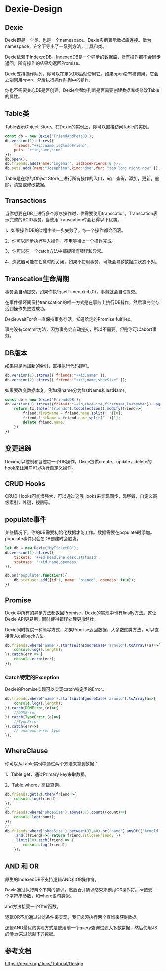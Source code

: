 # Dexie-Design

## Dexie

Dexie即是一个类，也是一个namespace。Dexie实例表示数据库连接。做为namespace，它名下导出了一系列方法，工具和类。

Dexie依赖于IndexedDB，IndexedDB是一个异步的数据库，所有操作都不会同步返回，所有操作的结果均返回Promise。

Dexie支持操作队列，你可以在定义DB后就使用它。如果open没有被调用，它会立刻调用open，然后执行操作队列中的操作。

你也不需要关心DB是否创建，Dexie会替你判断是否需要创建数据库或修改Table的属性。

## Table类

Table表示Object-Store。在Dexie的实例上，你可以直接访问Table的实例。

```js
const db = new Dexie('FriendAndPetsDB');
db.version(1).stores({
    friends:"++id,name,isCloseFriend",
    pets: "++id,name,kind"
});
db.open();
db.friends.add({name:"Ingemar", isCloseFriends:0 });
db.pets.add({name:"Josephina",kind:"dog",fur: "too long right now" });
```

Table是在你的Object Store上进行所有操作的入口，eg：查询，添加，更新，删除，清空或修改数据。

## Transactions

当你想要在DB上进行多个顺序操作时，你需要使用transcation。Transcation表示完整的ACID事务，当使用Transcation时会获得以下优势。

1、如果操作DB的过程中某一步失败了，每一个操作都会回滚。

2、你可以同步执行写入操作，不用等待上一个操作完成。

3、你可以在一个catch方法中捕捉所有错误和异常。

4、浏览器可能在任意时刻关闭，如果不使用事务，可能会导致数据库状态不对。

## Transcation生命周期

事务会自动提交。如果你执行setTimeout(cb,0)，事务就会自动提交。

在事件循环间保持transcation的唯一方式是在事务上执行DB操作，然后事务会存活到操作失败或成功。

Dexie.waitFor会一直保持事务存活，知道给定的Promise fulfilled。

事务没有commit方法，因为事务会自动提交，所以不需要。但是你可以abort事务。

## DB版本

如果只是添加新的索引，直接执行代码即可。

```js
db.version(1).stores({ friends:"++id,name" });
db.version(2).stores({ friends:"++id,name,shoeSize" });
```

如果要改变数据本身，例如将name分为firstName和lastName。

```js
const db = new Dexie('FriendsDB');
db.version(3).stores({friends:"++id,shoeSize,firstName,lastName"}).upgrage(tx => {
    return tx.table("friends").toCollection().modify(friend=>{
        friend.firstName = friend.name.split(' ')[0];
        friend.lastName = friend.name.split(' ')[1];
        delete friend.name;
    })
})
```

## 变更追踪

Dexie可以控制和监控每一个DB操作。Dexie提供create，update，delete的hook来让用户可以执行自定义操作。

## CRUD Hooks

CRUD Hooks可能很强大，可以通过这写Hooks来实现同步，观察者，自定义高级索引，外键，视图等。

## populate事件

某些情况下，你的DB需要初始化数据才能工作。数据需要在populate时添加。populate事件只会在DB创建时会触发。

```js
let db = new Dexie("MyTicketDB");
db.version(1).stores({
    tickets: '++id,headline,desc,statusId',
    statuses: '++id,name,openess'
});

db.on('populate',function(){
    db.statuses.add({id:1, name: "opened", openess: true});
})
```

## Promise

Dexie中所有的异步方法都返回Promise，Dexie的实现中也有finally方法。这让Dexie API更易用，同时使得错误处理更加健壮。

Dexie同时提供一种简写方式，如果Promise返回数据，大多数这类方法，可以直接传入callback方法。

```js
db.friends.where('name').startsWithIgnoreCase('arnold').toArray((a)=>{
    console.log(a.length);
}).catch(err => {
    console.error(err);
});
```

### Catch特定的Exception

Dexie的Promise实现可以实现catch特定类的Error。

```js
db.friends.where('name').startsWithIgnoreCase('arnold').toArray(a=>{
    console.log(a.length);
}).catch(DOMError,(e)=>{
    //DOMError
}).catch(TypeError,(e)=>{
    //TypeError
}).catch(err=>{
    // unknown error type
});
```

## WhereClause

你可以从Table实例中通过两个方法来拿到数据：

1、Table.get，通过Primary key来取数据。

2、Table.where，高级查询。

```js
db.friends.get(2).then(friend=>{
    console.log(friend);
});
//
db.friends.where('shoeSize').above(37).count((count)=>{
    console.log(count);
});
//
db.friends.where('shoeSize').between(37,40).or('name').anyOf(['Arnold','Ingemar'])
    .and((friend)=>{ return friend.isCloseFriend; })
    .limit(10).each(friend => {
        console.log(friend);
    });
```

## AND 和 OR

原生的IndexedDB不支持逻辑AND和OR操作符。

Dexie通过执行两个不同的请求，然后合并请求结果来模拟OR操作符。or接受一个字符串参数，和where语句类似。

and方法接受一个filter函数。

逻辑OR不能通过过滤条件来实现，我们必须执行两个查询来获得数据。

逻辑AND最优的实现方式是使用前一个query查询过滤大多数数据，然后使用JS的filter来过滤剩下的数据。


## 参考文档

https://dexie.org/docs/Tutorial/Design